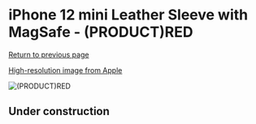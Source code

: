 # iPhone 12 mini Leather Sleeve with MagSafe - (PRODUCT)RED

[Return to previous page](/iphone_12)

[High-resolution image from Apple](https://store.storeimages.cdn-apple.com/8756/as-images.apple.com/is/MHYE3?wid=4500&hei=4500&fmt=png)

<div style="width: 500px"><img src="/everyphone/MHYE3.png" alt="(PRODUCT)RED"></div>

## Under construction
